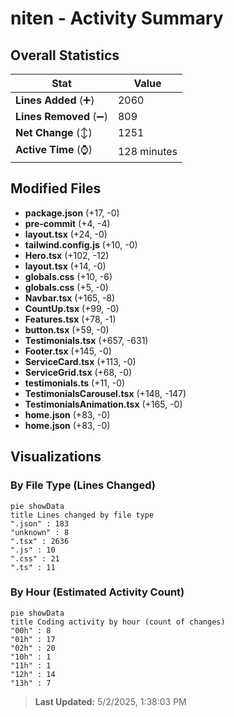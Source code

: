 # niten - Activity Summary 

## Overall Statistics

| Stat                   | Value                                                             |
| ---------------------- | ----------------------------------------------------------------- |
| **Lines Added** (➕)   | 2060                                          |
| **Lines Removed** (➖) | 809                                        |
| **Net Change** (↕)    | 1251                |
| **Active Time** (⌚)   | 128 minutes |


## Modified Files
- **package.json** (+17, -0)
- **pre-commit** (+4, -4)
- **layout.tsx** (+24, -0)
- **tailwind.config.js** (+10, -0)
- **Hero.tsx** (+102, -12)
- **layout.tsx** (+14, -0)
- **globals.css** (+10, -6)
- **globals.css** (+5, -0)
- **Navbar.tsx** (+165, -8)
- **CountUp.tsx** (+99, -0)
- **Features.tsx** (+78, -1)
- **button.tsx** (+59, -0)
- **Testimonials.tsx** (+657, -631)
- **Footer.tsx** (+145, -0)
- **ServiceCard.tsx** (+113, -0)
- **ServiceGrid.tsx** (+68, -0)
- **testimonials.ts** (+11, -0)
- **TestimonialsCarousel.tsx** (+148, -147)
- **TestimonialsAnimation.tsx** (+165, -0)
- **home.json** (+83, -0)
- **home.json** (+83, -0)

## Visualizations

### By File Type (Lines Changed)

```mermaid
pie showData
title Lines changed by file type
".json" : 183
"unknown" : 8
".tsx" : 2636
".js" : 10
".css" : 21
".ts" : 11
```

### By Hour (Estimated Activity Count)

```mermaid
pie showData
title Coding activity by hour (count of changes)
"00h" : 8
"01h" : 17
"02h" : 20
"10h" : 1
"11h" : 1
"12h" : 14
"13h" : 7
```


> **Last Updated:** 5/2/2025, 1:38:03 PM